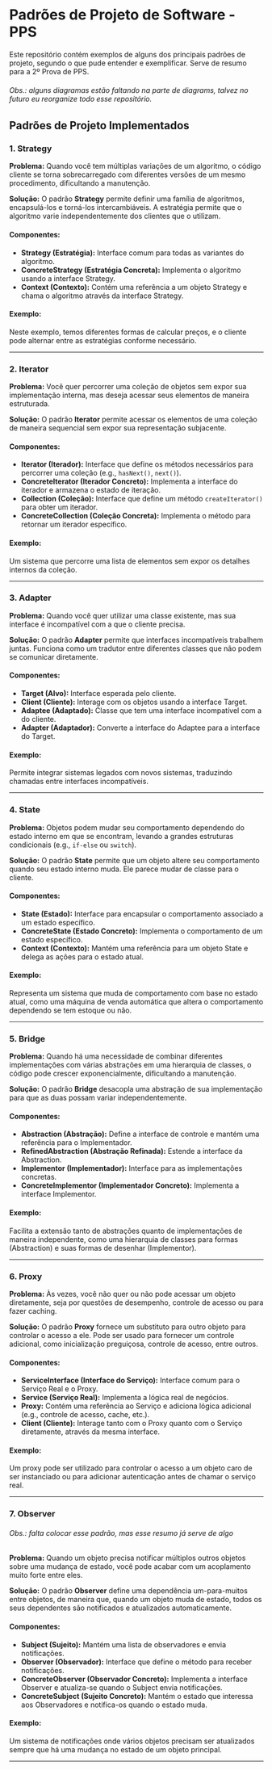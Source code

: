 # Padrões de Projeto de Software - PPS

Este repositório contém exemplos de alguns dos principais padrões de projeto, segundo o que pude entender e exemplificar. Serve de resumo para a 2º Prova de PPS.

###### Obs.: alguns diagramas estão faltando na parte de diagrams, talvez no futuro eu reorganize todo esse repositório.

## Padrões de Projeto Implementados

### 1. Strategy

**Problema:** Quando você tem múltiplas variações de um algoritmo, o código cliente se torna sobrecarregado com diferentes versões de um mesmo procedimento, dificultando a manutenção.

**Solução:** O padrão **Strategy** permite definir uma família de algoritmos, encapsulá-los e torná-los intercambiáveis. A estratégia permite que o algoritmo varie independentemente dos clientes que o utilizam.

#### Componentes:

- **Strategy (Estratégia):** Interface comum para todas as variantes do algoritmo.
- **ConcreteStrategy (Estratégia Concreta):** Implementa o algoritmo usando a interface Strategy.
- **Context (Contexto):** Contém uma referência a um objeto Strategy e chama o algoritmo através da interface Strategy.

#### Exemplo:

Neste exemplo, temos diferentes formas de calcular preços, e o cliente pode alternar entre as estratégias conforme necessário.

---

### 2. Iterator

**Problema:** Você quer percorrer uma coleção de objetos sem expor sua implementação interna, mas deseja acessar seus elementos de maneira estruturada.

**Solução:** O padrão **Iterator** permite acessar os elementos de uma coleção de maneira sequencial sem expor sua representação subjacente.

#### Componentes:

- **Iterator (Iterador):** Interface que define os métodos necessários para percorrer uma coleção (e.g., `hasNext()`, `next()`).
- **ConcreteIterator (Iterador Concreto):** Implementa a interface do iterador e armazena o estado de iteração.
- **Collection (Coleção):** Interface que define um método `createIterator()` para obter um iterador.
- **ConcreteCollection (Coleção Concreta):** Implementa o método para retornar um iterador específico.

#### Exemplo:

Um sistema que percorre uma lista de elementos sem expor os detalhes internos da coleção.

---

### 3. Adapter

**Problema:** Quando você quer utilizar uma classe existente, mas sua interface é incompatível com a que o cliente precisa.

**Solução:** O padrão **Adapter** permite que interfaces incompatíveis trabalhem juntas. Funciona como um tradutor entre diferentes classes que não podem se comunicar diretamente.

#### Componentes:

- **Target (Alvo):** Interface esperada pelo cliente.
- **Client (Cliente):** Interage com os objetos usando a interface Target.
- **Adaptee (Adaptado):** Classe que tem uma interface incompatível com a do cliente.
- **Adapter (Adaptador):** Converte a interface do Adaptee para a interface do Target.

#### Exemplo:

Permite integrar sistemas legados com novos sistemas, traduzindo chamadas entre interfaces incompatíveis.

---

### 4. State

**Problema:** Objetos podem mudar seu comportamento dependendo do estado interno em que se encontram, levando a grandes estruturas condicionais (e.g., `if-else` ou `switch`).

**Solução:** O padrão **State** permite que um objeto altere seu comportamento quando seu estado interno muda. Ele parece mudar de classe para o cliente.

#### Componentes:

- **State (Estado):** Interface para encapsular o comportamento associado a um estado específico.
- **ConcreteState (Estado Concreto):** Implementa o comportamento de um estado específico.
- **Context (Contexto):** Mantém uma referência para um objeto State e delega as ações para o estado atual.

#### Exemplo:

Representa um sistema que muda de comportamento com base no estado atual, como uma máquina de venda automática que altera o comportamento dependendo se tem estoque ou não.

---

### 5. Bridge

**Problema:** Quando há uma necessidade de combinar diferentes implementações com várias abstrações em uma hierarquia de classes, o código pode crescer exponencialmente, dificultando a manutenção.

**Solução:** O padrão **Bridge** desacopla uma abstração de sua implementação para que as duas possam variar independentemente.

#### Componentes:

- **Abstraction (Abstração):** Define a interface de controle e mantém uma referência para o Implementador.
- **RefinedAbstraction (Abstração Refinada):** Estende a interface da Abstraction.
- **Implementor (Implementador):** Interface para as implementações concretas.
- **ConcreteImplementor (Implementador Concreto):** Implementa a interface Implementor.

#### Exemplo:

Facilita a extensão tanto de abstrações quanto de implementações de maneira independente, como uma hierarquia de classes para formas (Abstraction) e suas formas de desenhar (Implementor).

---

### 6. Proxy

**Problema:** Às vezes, você não quer ou não pode acessar um objeto diretamente, seja por questões de desempenho, controle de acesso ou para fazer caching.

**Solução:** O padrão **Proxy** fornece um substituto para outro objeto para controlar o acesso a ele. Pode ser usado para fornecer um controle adicional, como inicialização preguiçosa, controle de acesso, entre outros.

#### Componentes:

- **ServiceInterface (Interface do Serviço):** Interface comum para o Serviço Real e o Proxy.
- **Service (Serviço Real):** Implementa a lógica real de negócios.
- **Proxy:** Contém uma referência ao Serviço e adiciona lógica adicional (e.g., controle de acesso, cache, etc.).
- **Client (Cliente):** Interage tanto com o Proxy quanto com o Serviço diretamente, através da mesma interface.

#### Exemplo:

Um proxy pode ser utilizado para controlar o acesso a um objeto caro de ser instanciado ou para adicionar autenticação antes de chamar o serviço real.

---

### 7. Observer
###### Obs.: falta colocar esse padrão, mas esse resumo já serve de algo
**Problema:** Quando um objeto precisa notificar múltiplos outros objetos sobre uma mudança de estado, você pode acabar com um acoplamento muito forte entre eles.

**Solução:** O padrão **Observer** define uma dependência um-para-muitos entre objetos, de maneira que, quando um objeto muda de estado, todos os seus dependentes são notificados e atualizados automaticamente.

#### Componentes:

- **Subject (Sujeito):** Mantém uma lista de observadores e envia notificações.
- **Observer (Observador):** Interface que define o método para receber notificações.
- **ConcreteObserver (Observador Concreto):** Implementa a interface Observer e atualiza-se quando o Subject envia notificações.
- **ConcreteSubject (Sujeito Concreto):** Mantém o estado que interessa aos Observadores e notifica-os quando o estado muda.

#### Exemplo:

Um sistema de notificações onde vários objetos precisam ser atualizados sempre que há uma mudança no estado de um objeto principal.

---
